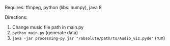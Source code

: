 Requires: ffmpeg, python (libs: numpy), java 8

Directions:
1. Change music file path in main.py
2. `python main.py` (generate data)
3. `java -jar processing-py.jar "/absolute/path/to/Audio_viz.pyde"` (run)